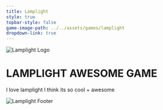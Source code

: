 ```yaml
---
title: Lamplight
style: true
topbar-style: false
game-image-path: ../../assets/games/lamplight
dropdown-link: true
---
```


<p style="margin: 0 0;"><img class="title-image NOREFACTOR" alt="Lamplight Logo" src="{{ page.game-image-path }}/ll-header.png"></p>

<div class="subcontainer">

<h1> LAMPLIGHT AWESOME GAME </h1>

<p> I love lamplight I think its so cool + awesome </p>

</div>

<p style="margin: 0 0;"><img class="title-image NOREFACTOR" alt="Lamplight Footer" src="{{ page.game-image-path }}/ll-footer.png"></p>